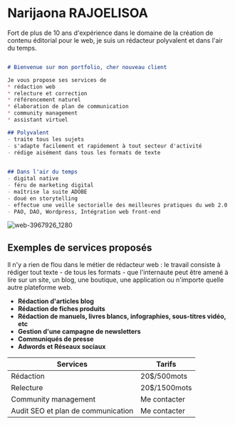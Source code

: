 # Narijaona RAJOELISOA


Fort de plus de 10 ans d'expérience dans le domaine de la création de contenu éditorial pour le web, je suis un rédacteur polyvalent et dans l'air du temps.



```markdown

# Bienvenue sur mon portfolio, cher nouveau client

Je vous propose ses services de 
* rédaction web
* relecture et correction
* référencement naturel
* élaboration de plan de communication
* community management 
* assistant virtuel

## Polyvalent
- traite tous les sujets
- s'adapte facilement et rapidement à tout secteur d'activité
- rédige aisément dans tous les formats de texte 

 
## Dans l'air du temps
- digital native
- féru de marketing digital
- maîtrise la suite ADOBE
- doué en storytelling
- effectue une veille sectorielle des meilleures pratiques du web 2.0
- PAO, DAO, Wordpress, Intégration web front-end

```


![web-3967926_1280](https://user-images.githubusercontent.com/86242048/123335398-6543c580-d512-11eb-80bf-b44f284fbdef.jpg)

## Exemples de services proposés 
Il n'y a rien de flou dans le métier de rédacteur web : le travail consiste à rédiger tout texte - de tous les formats - que l'internaute peut être amené à lire sur un site, un blog, une boutique, une application ou n'importe quelle autre plateforme web. 

- **Rédaction d'articles blog**
- **Rédaction de fiches produits**
- **Rédaction de manuels, livres blancs, infographies, sous-titres vidéo, etc**
- **Gestion d'une campagne de newsletters**
- **Communiqués de presse**
- **Adwords et Réseaux sociaux**

Services | Tarifs
------------ | -------------
Rédaction | 20$/500mots
Relecture | 20$/1500mots
Community management | Me contacter
Audit SEO et plan de communication | Me contacter

